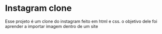 # Instagram clone

Esse projeto é um clone do instagram feito em html e css.
o objetivo dele foi aprender a importar imagem dentro de um site
